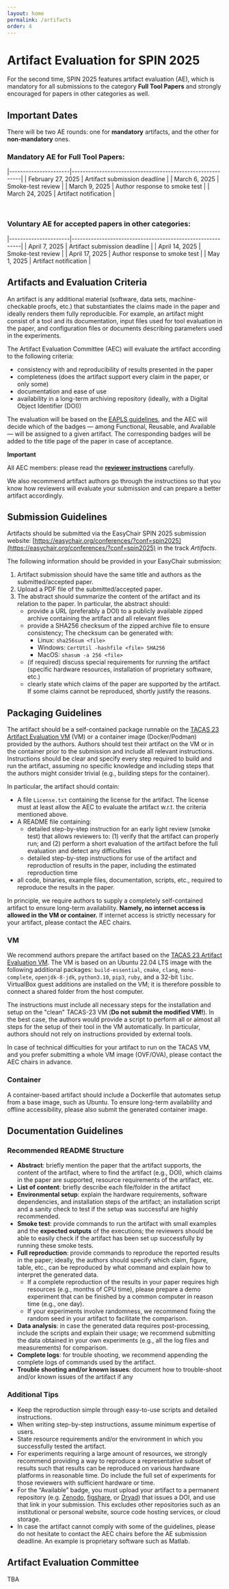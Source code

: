 ```yaml
---
layout: home
permalink: /artifacts
order: 4
---
```


# Artifact Evaluation for SPIN 2025

For the second time, SPIN 2025 features artifact evaluation (AE),
which is mandatory for all submissions to the category **Full Tool Papers** and strongly encouraged for papers in other categories as well.

## Important Dates

There will be two AE rounds: one for **mandatory** artifacts, and the other for **non-mandatory** ones.

### Mandatory AE for **Full Tool Papers**:

|----------------------|-----------------------------------------------------------|
| February 27, 2025 | Artifact submission deadline |
| March 6, 2025 | Smoke-test review |
| March 9, 2025 | Author response to smoke test |
| March 24, 2025 | Artifact notification |

<hr style="height:15px; visibility:hidden;" />

### Voluntary AE for **accepted papers** in other categories:

|----------------------|-----------------------------------------------------------|
| April 7, 2025 | Artifact submission deadline |
| April 14, 2025 | Smoke-test review |
| April 17, 2025 | Author response to smoke test |
| May 1, 2025 | Artifact notification |

## Artifacts and Evaluation Criteria

An artifact is any additional material (software, data sets, machine-checkable proofs, etc.)
that substantiates the claims made in the paper and ideally renders them fully reproducible.
For example, an artifact might consist of a tool and its documentation,
input files used for tool evaluation in the paper,
and configuration files or documents describing parameters used in the experiments.

The Artifact Evaluation Committee (AEC) will evaluate the artifact according to the following criteria:

- consistency with and reproducibility of results presented in the paper
- completeness (does the artifact support every claim in the paper, or only some)
- documentation and ease of use
- availability in a long-term archiving repository (ideally, with a Digital Object Identifier (DOI))

The evaluation will be based on the [EAPLS guidelines](https://eapls.org/pages/artifact_badges/), and the AEC will decide which of the badges — among Functional, Reusable, and Available — will be assigned to a given artifact.
The corresponding badges will be added to the title page of the paper in case of acceptance.

**Important**

All AEC members: please read the [**reviewer instructions**](./AE_instructions.md) carefully.

We also recommend artifact authors go through the instructions
so that you know how reviewers will evaluate your submission and can prepare a better artifact accordingly.

## Submission Guidelines

Artifacts should be submitted via the EasyChair SPIN 2025 submission website:
[https://easychair.org/conferences/?conf=spin2025](https://easychair.org/conferences/?conf=spin2025) in the track _Artifacts_.

The following information should be provided in your EasyChair submission:

1. Artifact submission should have the same title and authors as the submitted/accepted paper.
2. Upload a PDF file of the submitted/accepted paper.
3. The abstract should summarize the content of the artifact and its relation to the paper. In particular, the abstract should:
   - provide a URL (preferably a DOI) to a publicly available zipped archive containing the artifact and all relevant files
   - provide a SHA256 checksum of the zipped archive file to ensure consistency; The checksum can be generated with:
     - Linux: `sha256sum <file>`
     - Windows: `CertUtil -hashfile <file> SHA256`
     - MacOS: `shasum -a 256 <file>`
   - (if required) discuss special requirements for running the artifact (specific hardware resources, installation of proprietary software, etc.)
   - clearly state which claims of the paper are supported by the artifact. If some claims cannot be reproduced, shortly justify the reasons.

## Packaging Guidelines

The artifact should be a self-contained package runnable on the [TACAS 23 Artifact Evaluation VM](https://doi.org/10.5281/zenodo.7113223) (VM)
or a container image (Docker/Podman) provided by the authors.
Authors should test their artifact on the VM or in the container prior to the submission and include all relevant instructions.
Instructions should be clear and specify every step required to build and run the artifact,
assuming no specific knowledge and including steps that the authors might consider trivial (e.g., building steps for the container).

In particular, the artifact should contain:

- A file `License.txt` containing the license for the artifact. The license must at least allow the AEC to evaluate the artifact w.r.t. the criteria mentioned above.
- A README file containing:
  - detailed step-by-step instruction for an early light review (smoke test) that allows reviewers to: (1) verify that the artifact can properly run; and (2) perform a short evaluation of the artifact before the full evaluation and detect any difficulties
  - detailed step-by-step instructions for use of the artifact and reproduction of results in the paper, including the estimated reproduction time
- all code, binaries, example files, documentation, scripts, etc., required to reproduce the results in the paper.

In principle, we require authors to supply a completely self-contained artifact to ensure long-term availability.
**Namely, no internet access is allowed in the VM or container.**
If internet access is strictly necessary for your artifact, please contact the AEC chairs.

### VM

We recommend authors prepare the artifact based on the [TACAS 23 Artifact Evaluation VM](https://doi.org/10.5281/zenodo.7113223).
The VM is based on an Ubuntu 22.04 LTS image with the following additional packages: `build-essential`, `cmake`, `clang`, `mono-complete`, `openjdk-8-jdk`, `python3.10`, `pip3`, `ruby`, and a 32-bit `libc`.
VirtualBox guest additions are installed on the VM; it is therefore possible to connect a shared folder from the host computer.

The instructions must include all necessary steps for the installation and setup on the "clean" TACAS-23 VM
(**Do not submit the modified VM!**).
In the best case, the authors would provide a script to perform all or almost all steps for the setup of their tool in the VM automatically.
In particular, authors should not rely on instructions provided by external tools.

In case of technical difficulties for your artifact to run on the TACAS VM,
and you prefer submitting a whole VM image (OVF/OVA), please contact the AEC chairs in advance.

### Container

A container-based artifact should include a Dockerfile that automates setup from a base image, such as Ubuntu. To ensure long-term availability and offline accessibility, please also submit the generated container image.

## Documentation Guidelines

### Recommended README Structure

- **Abstract**: briefly mention the paper that the artifact supports, the content of the artifact, where to find the artifact (e.g., DOI), which claims in the paper are supported, resource requirements of the artifact, etc.
- **List of content**: briefly describe each file/folder in the artifact
- **Environmental setup**: explain the hardware requirements, software dependencies, and installation steps of the artifact;
  an installation script and a sanity check to test if the setup was successful are highly recommended.
- **Smoke test**: provide commands to run the artifact with small examples and the **expected outputs** of the executions;
  the reviewers should be able to easily check if the artifact has been set up successfully by running these smoke tests.
- **Full reproduction**: provide commands to reproduce the reported results in the paper;
  ideally, the authors should specify which claim, figure, table, etc., can be reproduced by what command and
  explain how to interpret the generated data.
  - If a complete reproduction of the results in your paper requires high resources (e.g., months of CPU time),
    please prepare a demo experiment that can be finished by a common computer in reason time (e.g., one day).
  - If your experiments involve randomness, we recommend fixing the random seed in your artifact to facilitate the comparison.
- **Data analysis**: in case the generated data requires post-processing, include the scripts and explain their usage;
  we recommend submitting the data obtained in your own experiments (e.g., all the log files and measurements) for comparison.
- **Complete logs**: for trouble shooting, we recommend appending the complete logs of commands used by the artifact.
- **Trouble shooting and/or known issues**: document how to trouble-shoot and/or known issues of the artifact if any

### Additional Tips

- Keep the reproduction simple through easy-to-use scripts and detailed instructions.
- When writing step-by-step instructions, assume minimum expertise of users.
- State resource requirements and/or the environment in which you successfully tested the artifact.
- For experiments requiring a large amount of resources, we strongly recommend providing a way to reproduce a representative subset of results such that results can be reproduced on various hardware platforms in reasonable time. Do include the full set of experiments for those reviewers with sufficient hardware or time.
- For the “Available” badge, you must upload your artifact to a permanent repository (e.g. [Zenodo](https://zenodo.org/), [figshare](https://figshare.com/), or [Dryad](https://datadryad.org/)) that issues a DOI, and use that link in your submission. This excludes other repositories such as an institutional or personal website, source code hosting services, or cloud storage.
- In case the artifact cannot comply with some of the guidelines, please do not hesitate to contact the AEC chairs before the AE submission deadline. An example is proprietary software such as Matlab.

## Artifact Evaluation Committee

TBA
